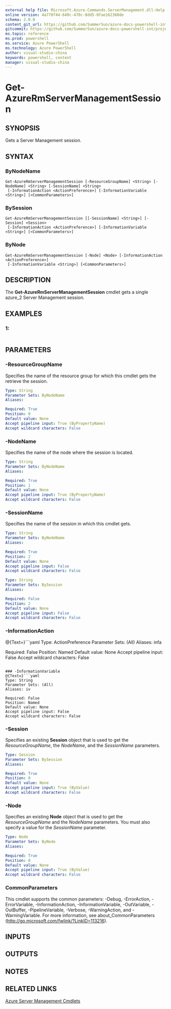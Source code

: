 ```yaml
---
external help file: Microsoft.Azure.Commands.ServerManagement.dll-Help.xml
online version: 4a778f44-649c-470c-8dd5-0fae162360de
schema: 2.0.0
content_git_url: https://github.com/SummerSun/azure-docs-powershell-int/projects/azure-docs-powershell-int/azureps-cmdlets-docs/ResourceManager/AzureRM.ServerManagement/v1.0/CmdletMDs/Get-AzureRmServerManagementSession.md
gitcommit: https://github.com/SummerSun/azure-docs-powershell-int/projects/azure-docs-powershell-int/azureps-cmdlets-docs/ResourceManager/AzureRM.ServerManagement/v1.0/CmdletMDs/Get-AzureRmServerManagementSession.md
ms.topic: reference
ms.prod: powershell
ms.service: Azure PowerShell
ms.technology: Azure PowerShell
author: visual-studio-china
keywords: powershell, content
manager: visual-studio-china
---
```


# Get-AzureRmServerManagementSession

## SYNOPSIS
Gets a Server Management session.

## SYNTAX

### ByNodeName
```
Get-AzureRmServerManagementSession [-ResourceGroupName] <String> [-NodeName] <String> [-SessionName] <String>
 [-InformationAction <ActionPreference>] [-InformationVariable <String>] [<CommonParameters>]
```

### BySession
```
Get-AzureRmServerManagementSession [[-SessionName] <String>] [-Session] <Session>
 [-InformationAction <ActionPreference>] [-InformationVariable <String>] [<CommonParameters>]
```

### ByNode
```
Get-AzureRmServerManagementSession [-Node] <Node> [-InformationAction <ActionPreference>]
 [-InformationVariable <String>] [<CommonParameters>]
```

## DESCRIPTION
The **Get-AzureRmServerManagementSession** cmdlet gets a single azure_2 Server Management session.

## EXAMPLES

### 1:
```

```

## PARAMETERS

### -ResourceGroupName
Specifies the name of the resource group for which this cmdlet gets the retrieve the session.

```yaml
Type: String
Parameter Sets: ByNodeName
Aliases: 

Required: True
Position: 0
Default value: None
Accept pipeline input: True (ByPropertyName)
Accept wildcard characters: False
```

### -NodeName
Specifies the name of the node where the session is located.

```yaml
Type: String
Parameter Sets: ByNodeName
Aliases: 

Required: True
Position: 1
Default value: None
Accept pipeline input: True (ByPropertyName)
Accept wildcard characters: False
```

### -SessionName
Specifies the name of the session in which this cmdlet gets.

```yaml
Type: String
Parameter Sets: ByNodeName
Aliases: 

Required: True
Position: 2
Default value: None
Accept pipeline input: False
Accept wildcard characters: False
```

```yaml
Type: String
Parameter Sets: BySession
Aliases: 

Required: False
Position: 2
Default value: None
Accept pipeline input: False
Accept wildcard characters: False
```

### -InformationAction
@{Text=}```yaml
Type: ActionPreference
Parameter Sets: (All)
Aliases: infa

Required: False
Position: Named
Default value: None
Accept pipeline input: False
Accept wildcard characters: False
```

### -InformationVariable
@{Text=}```yaml
Type: String
Parameter Sets: (All)
Aliases: iv

Required: False
Position: Named
Default value: None
Accept pipeline input: False
Accept wildcard characters: False
```

### -Session
Specifies an existing **Session** object that is used to get the *ResourceGroupName*, the *NodeName*, and the *SessionName* parameters.

```yaml
Type: Session
Parameter Sets: BySession
Aliases: 

Required: True
Position: 0
Default value: None
Accept pipeline input: True (ByValue)
Accept wildcard characters: False
```

### -Node
Specifies an existing **Node** object that is used to get the *ResourceGroupName* and the *NodeName* parameters.
You must also specify a value for the *SessionName* parameter.

```yaml
Type: Node
Parameter Sets: ByNode
Aliases: 

Required: True
Position: 0
Default value: None
Accept pipeline input: True (ByValue)
Accept wildcard characters: False
```

### CommonParameters
This cmdlet supports the common parameters: -Debug, -ErrorAction, -ErrorVariable, -InformationAction, -InformationVariable, -OutVariable, -OutBuffer, -PipelineVariable, -Verbose, -WarningAction, and -WarningVariable. For more information, see about_CommonParameters (http://go.microsoft.com/fwlink/?LinkID=113216).

## INPUTS

## OUTPUTS

## NOTES

## RELATED LINKS

[Azure Server Management Cmdlets](.\AzureRM.ServerManagement.md)

